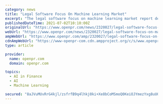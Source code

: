 ```yaml
---
category: news
title: "Legal Software Focus On Machine Learning Market"
excerpt: "The legal software focus on machine learning market report describes ... of industries including manufacturing, healthcare, financial services, chemicals, and technology. The World’s Most ..."
publishedDateTime: 2021-07-02T10:10:00Z
originalUrl: "https://www.openpr.com/news/2320027/legal-software-focus-on-machine-learning-market-global"
webUrl: "https://www.openpr.com/news/2320027/legal-software-focus-on-machine-learning-market-global"
ampWebUrl: "https://www.openpr.com/amp/2320027/legal-software-focus-on-machine-learning-market-global"
cdnAmpWebUrl: "https://www-openpr-com.cdn.ampproject.org/c/s/www.openpr.com/amp/2320027/legal-software-focus-on-machine-learning-market-global"
type: article

provider:
  name: openpr.com
  domain: openpr.com

topics:
  - AI in Finance
  - AI
  - Machine Learning

secured: "8aJVuMUvRrG4kjl/zsfrfB9q4lhkj0ki+Xe8bCoMSmoQ0KeiOJYmezYxg8uUO5HSqLJL+iXDzM5NjXl/iiUt99nYS2i6b9fk07alQN2evJjjk5CkBmCB3+mrqB0aGOplRED5qhF5JWWuKj+WfwvaE3Tf1SXsmvg3eG/2BA0nISM5fKs20ja2ut8+j4yZj+FH/tQFWJWopt8dqyI9PayDszJu3HMqsl3kwYn216xiQ37Qkjzu2Y2IpYDvfphz+oLkpR3pp/At0Y3fY0vLbiNVsHEBhIlZ6U4vgxszy6jMF6KCvOqSNn3PTjYWLWkm8mYdKJn8y8N/ACsnpOr/asnbEOoGHpTIpp6uIXfVONiZkdE=;TgVb2zmCrg3+qfQ6T1kYBw=="
---
```



